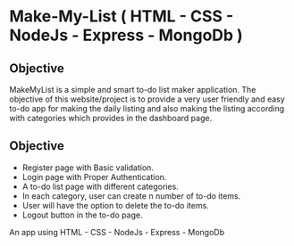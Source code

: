 # Make-My-List ( HTML - CSS - NodeJs - Express - MongoDb )

## Objective

MakeMyList is a simple and smart to-do list maker application. The objective of this 
website/project is to provide a very user friendly and easy to-do app for making the 
daily listing and also making the listing according with categories which provides in the 
dashboard page.

## Objective

- Register page with Basic validation.
- Login page with Proper Authentication.
- A to-do list page with different categories.
- In each category, user can create n number of to-do items.
- User will have the option to delete the to-do items.
- Logout button in the to-do page.



An app using HTML - CSS - NodeJs - Express - MongoDb
